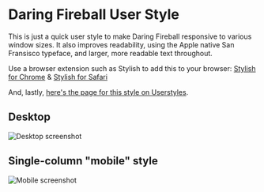 # Daring Fireball User Style
This is just a quick user style to make Daring Fireball responsive to various window sizes. It also improves readability, using the Apple native San Fransisco typeface, and larger, more readable text throughout.

Use a browser extension such as Stylish to add this to your browser: [Stylish for Chrome](https://chrome.google.com/webstore/detail/stylish-custom-themes-for/fjnbnpbmkenffdnngjfgmeleoegfcffe?hl=en) &amp; [Stylish for Safari](http://sobolev.us/stylish/)

And, lastly, [here's the page for this style on Userstyles](https://userstyles.org/styles/148198/daring-fireball-responsive-and-readable).

## Desktop

![Desktop screenshot](http://d.pr/i/EF2TtH+)

## Single-column "mobile" style

![Mobile screenshot](http://d.pr/i/glC8Ib+)
